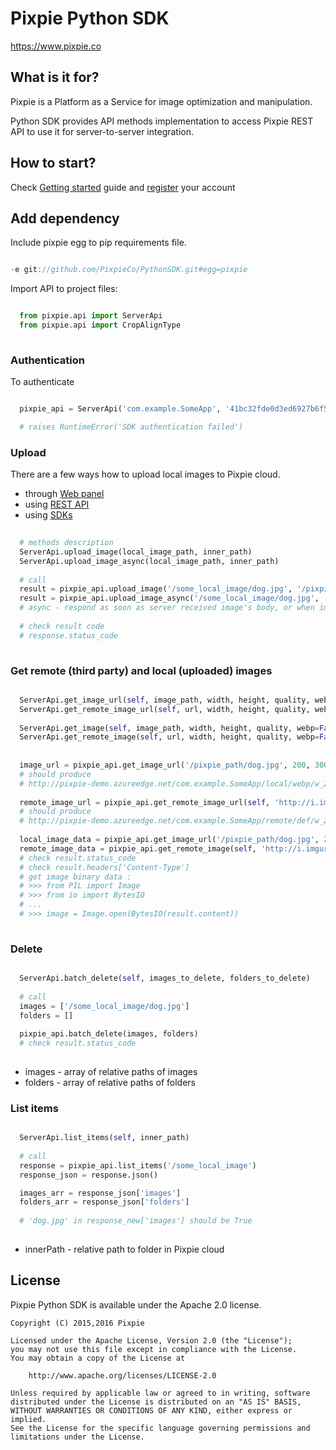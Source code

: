 # Pixpie Python SDK #

https://www.pixpie.co

## What is it for? ##

Pixpie is a Platform as a Service for image optimization and manipulation.

Python SDK provides API methods implementation to access Pixpie REST API to use it for server-to-server integration. 

## How to start? ##

Check [Getting started](https://pixpie.atlassian.net/wiki/display/DOC/Getting+started) guide and [register](https://cloud.pixpie.co/registration) your account

## Add dependency ##

Include pixpie egg to pip requirements file.

``` gradle

-e git://github.com/PixpieCo/PythonSDK.git#egg=pixpie

``` 

Import API to project files:

``` python

  from pixpie.api import ServerApi
  from pixpie.api import CropAlignType
  
``` 

### Authentication ###

To authenticate 

``` python

  pixpie_api = ServerApi('com.example.SomeApp', '41bc32fde0d3ed6927b6f54sdc')

  # raises RuntimeError('SDK authentication failed')

``` 

### Upload ###

There are a few ways how to upload local images to Pixpie cloud.
- through [Web panel](https://pixpie.atlassian.net/wiki/display/DOC/Upload+image)
- using [REST API](https://pixpie.atlassian.net/wiki/display/DOC/Upload)
- using [SDKs](https://pixpie.atlassian.net/wiki/display/DOC/Client+and+server+SDKs)

``` python
  
  # methods description
  ServerApi.upload_image(local_image_path, inner_path)
  ServerApi.upload_image_async(local_image_path, inner_path)
  
  # call
  result = pixpie_api.upload_image('/some_local_image/dog.jpg', '/pixpie_path/dog.jpg')
  result = pixpie_api.upload_image_async('/some_local_image/dog.jpg', '/pixpie_path/dog.jpg')  
  # async - respond as soon as server received image's body, or when image was fully saved 
   
  # check result code
  # response.status_code
  
```

### Get remote (third party) and local (uploaded) images ###

``` python

  ServerApi.get_image_url(self, image_path, width, height, quality, webp=False, crop=CropAlignType.DEFAULT)
  ServerApi.get_remote_image_url(self, url, width, height, quality, webp=False, crop=CropAlignType.DEFAULT)
  
  ServerApi.get_image(self, image_path, width, height, quality, webp=False, crop=CropAlignType.DEFAULT)
  ServerApi.get_remote_image(self, url, width, height, quality, webp=False, crop=CropAlignType.DEFAULT)
  
  
  image_url = pixpie_api.get_image_url('/pixpie_path/dog.jpg', 200, 300, 80, True, CropAlignType.TOP)
  # should produce
  # http://pixpie-demo.azureedge.net/com.example.SomeApp/local/webp/w_200,h_300,q_80,c_top/pixpie_path/dog.jpg
  
  remote_image_url = pixpie_api.get_remote_image_url(self, 'http://i.imgur.com/ByDKcYg.jpg', 200, 300, 80, False, CropAlignType.BOTTOM)
  # should produce
  # http://pixpie-demo.azureedge.net/com.example.SomeApp/remote/def/w_200,h_300,q_80,c_bottom/http://i.imgur.com/ByDKcYg.jpg
  
  local_image_data = pixpie_api.get_image_url('/pixpie_path/dog.jpg', 200, 300, 80, True, CropAlignType.TOP)
  remote_image_data = pixpie_api.get_remote_image(self, 'http://i.imgur.com/ByDKcYg.jpg', 200, 300, 80, False, CropAlignType.BOTTOM)
  # check result.status_code
  # check result.headers['Content-Type']
  # get image binary data :
  # >>> from PIL import Image
  # >>> from io import BytesIO
  # ...
  # >>> image = Image.open(BytesIO(result.content))
  
```

### Delete ###

``` python

  ServerApi.batch_delete(self, images_to_delete, folders_to_delete)
   
  # call 
  images = ['/some_local_image/dog.jpg']
  folders = []
  
  pixpie_api.batch_delete(images, folders)
  # check result.status_code 
  
```

- images - array of relative paths of images
- folders - array of relative paths of folders


### List items ###

``` python

  ServerApi.list_items(self, inner_path)
  
  # call
  response = pixpie_api.list_items('/some_local_image')
  response_json = response.json()

  images_arr = response_json['images']
  folders_arr = response_json['folders']
  
  # 'dog.jpg' in response_new['images'] should be True
  
```

- innerPath - relative path to folder in Pixpie cloud

## License

Pixpie Python SDK is available under the Apache 2.0 license.

    Copyright (C) 2015,2016 Pixpie

    Licensed under the Apache License, Version 2.0 (the "License");
    you may not use this file except in compliance with the License.
    You may obtain a copy of the License at

        http://www.apache.org/licenses/LICENSE-2.0

    Unless required by applicable law or agreed to in writing, software
    distributed under the License is distributed on an "AS IS" BASIS,
    WITHOUT WARRANTIES OR CONDITIONS OF ANY KIND, either express or implied.
    See the License for the specific language governing permissions and
    limitations under the License.

